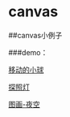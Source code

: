 # canvas


##canvas小例子

###demo：

[移动的小球](https://dakeke.github.io/canvas/movingBall)

[探照灯](https://dakeke.github.io/canvas/searchlight)

[图画-夜空](https://dakeke.github.io/canvas/index.html)
